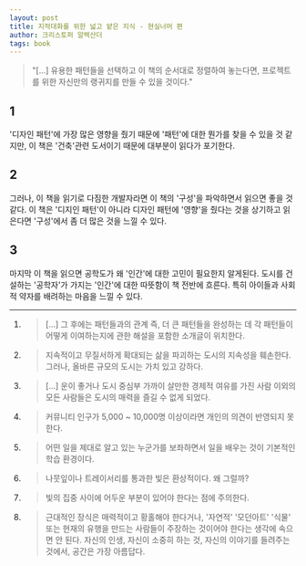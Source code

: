 ```yaml
---
layout: post
title: 지적대화를 위한 넓고 얕은 지식 - 현실너머 편
author: 크리스토퍼 알렉산더
tags: book
---
```


> "[...] 유용한 패턴들을 선택하고 이 책의 순서대로 정렬하여 놓는다면, 프로젝트를 위한 자신만의 랭귀지를 만들 수 있을 것이다."

## 1
'디자인 패턴'에 가장 많은 영향을 줬기 때문에 '패턴'에 대한 뭔가를 찾을 수 있을 것 같지만, 이 책은 '건축'관련 도서이기 때문에 대부분이 읽다가 포기한다.

## 2
그러나, 이 책을 읽기로 다짐한 개발자라면 이 책의 '구성'을 파악하면서 읽으면 좋을 것 같다. 이 책은 '디지인 패턴'이 아니라 디자인 패턴에 '영향'을 줬다는 것을 상기하고 읽은다면 '구성'에서 좀 더 많은 것을 느낄 수 있다.

## 3
마지막 이 책을 읽으면 공학도가 왜 '인간'에 대한 고민이 필요한지 알게된다. 도시를 건설하는 '공학자'가 가지는 '인간'에 대한 따뜻함이 책 전반에 흐른다. 특히 아이들과 사회적 약자를 배려하는 마음을 느낄 수 있다.


----

1. > [...] 그 후에는 패턴들과의 관계 즉, 더 큰 패턴들을 완성하는 데 각 패턴들이 어떻게 이여하는지에 관한 해설을 포함한 소개글이 위치한다.

2. > 지속적이고 무질서하게 확대되는 삶을 파괴하는 도시의 지속성을 훼손한다. 그러나, 올바른 규모의 도시는 가치 있고 강하다.

3. > [...] 운이 좋거나 도시 중심부 가까이 살만한 경제적 여유를 가진 사람 이외의 모든 사람들은 도시의 매력을 즐길 수 없게 되었다.

4. > 커뮤니티 인구가 5,000 ~ 10,000명 이상이라면 개인의 의견이 반영되지 못한다.

5. > 어떤 일을 제대로 알고 있는 누군가를 보좌하면서 일을 배우는 것이 기본적인 학습 환경이다.

6. > 나뭇잎이나 트레이서리를 통과한 빛은 환상적이다. 왜 그럴까?

7. > 빛의 집중 사이에 어두운 부분이 있어야 한다는 점에 주의한다.

8. > 근대적인 장식은 매력적이고 황홀해야 한다거나, '자연적' '모던아트' '식물' 또는 현재의 유행을 만드는 사람들이 주장하는 것이어야 한다는 생각에 속으면 안 된다. 자신의 인생, 자신이 소중히 하는 것, 자신의 이야기를 들려주는 것에서, 공간은 가장 아름답다.
